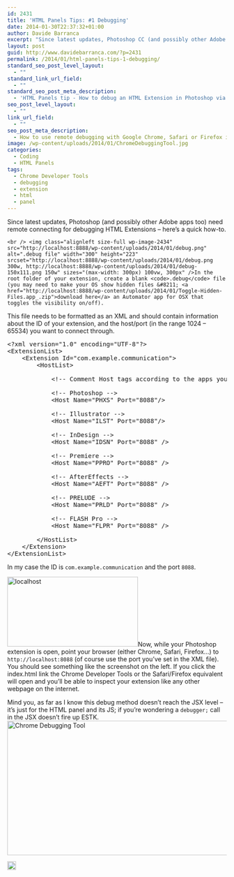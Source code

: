 ```yaml
---
id: 2431
title: 'HTML Panels Tips: #1 Debugging'
date: 2014-01-30T22:37:32+01:00
author: Davide Barranca
excerpt: "Since latest updates, Photoshop CC (and possibly other Adobe apps too) need remote connecting for debugging - here's a quick how-to."
layout: post
guid: http://www.davidebarranca.com/?p=2431
permalink: /2014/01/html-panels-tips-1-debugging/
standard_seo_post_level_layout:
  - ""
standard_link_url_field:
  - ""
standard_seo_post_meta_description:
  - 'HTML Panels tip - How to debug an HTML Extension in Photoshop via remote connection with the Chrome Developer Tools'
seo_post_level_layout:
  - ""
link_url_field:
  - ""
seo_post_meta_description:
  - How to use remote debugging with Google Chrome, Safari or Firefox in Creative Cloud apps
image: /wp-content/uploads/2014/01/ChromeDebuggingTool.jpg
categories:
  - Coding
  - HTML Panels
tags:
  - Chrome Developer Tools
  - debugging
  - extension
  - html
  - panel
---
```

<div class="pf-content">
  <p>
    Since latest updates, Photoshop (and possibly other Adobe apps too) need remote connecting for debugging HTML Extensions &#8211; here&#8217;s a quick how-to.<br /> <!--more-->
    
    <br /> <img class="alignleft size-full wp-image-2434" src="http://localhost:8888/wp-content/uploads/2014/01/debug.png" alt=".debug file" width="300" height="223" srcset="http://localhost:8888/wp-content/uploads/2014/01/debug.png 300w, http://localhost:8888/wp-content/uploads/2014/01/debug-150x111.png 150w" sizes="(max-width: 300px) 100vw, 300px" />In the root folder of your extension, create a blank <code>.debug</code> file (you may need to make your OS show hidden files &#8211; <a href="http://localhost:8888/wp-content/uploads/2014/01/Toggle-Hidden-Files.app_.zip">download here</a> an Automator app for OSX that toggles the visibility on/off).
  </p>
  
  <p>
    This file needs to be formatted as an XML and should contain information about the ID of your extension, and the host/port (in the range 1024 &#8211; 65534) you want to connect through.
  </p>
  
  <pre class="lang:xhtml mark:3,5 decode:true crayon-selected">&lt;?xml version="1.0" encoding="UTF-8"?&gt; 
&lt;ExtensionList&gt;
    &lt;Extension Id="com.example.communication"&gt;
        &lt;HostList&gt;
           
            &lt;!-- Comment Host tags according to the apps you want your panel to support --&gt;
            
            &lt;!-- Photoshop --&gt;
            &lt;Host Name="PHXS" Port="8088"/&gt;
            
            &lt;!-- Illustrator --&gt;
            &lt;Host Name="ILST" Port="8088"/&gt;

            &lt;!-- InDesign --&gt;
            &lt;Host Name="IDSN" Port="8088" /&gt;
            
            &lt;!-- Premiere --&gt;
            &lt;Host Name="PPRO" Port="8088" /&gt;
            
            &lt;!-- AfterEffects --&gt;
            &lt;Host Name="AEFT" Port="8088" /&gt;
            
            &lt;!-- PRELUDE --&gt;
            &lt;Host Name="PRLD" Port="8088" /&gt;
            
            &lt;!-- FLASH Pro --&gt;
            &lt;Host Name="FLPR" Port="8088" /&gt;
                        
        &lt;/HostList&gt;
    &lt;/Extension&gt;
&lt;/ExtensionList&gt;</pre>
  
  <p>
    In my case the ID is <code>com.example.communication</code> and the port <code>8088</code>.
  </p>
  
  <p>
    <img class="alignleft size-medium wp-image-2438" src="http://localhost:8888/wp-content/uploads/2014/01/localhost-300x160.png" alt="localhost" width="300" height="160" srcset="http://localhost:8888/wp-content/uploads/2014/01/localhost-300x160.png 300w, http://localhost:8888/wp-content/uploads/2014/01/localhost-150x80.png 150w, http://localhost:8888/wp-content/uploads/2014/01/localhost.png 314w" sizes="(max-width: 300px) 100vw, 300px" />Now, while your Photoshop extension is open, point your browser (either Chrome, Safari, Firefox&#8230;) to <code>http://localhost:8088</code> (of course use the port you&#8217;ve set in the XML file). You should see something like the screenshot on the left. If you click the index.html link the Chrome Developer Tools or the Safari/Firefox equivalent will open and you&#8217;ll be able to inspect your extension like any other webpage on the internet.
  </p>
  
  <p>
    Mind you, as far as I know this debug method doesn&#8217;t reach the JSX level &#8211; it&#8217;s just for the HTML panel and its JS; if you&#8217;re wondering a <code>debugger;</code> call in the JSX doesn&#8217;t fire up ESTK.<br /> <img class="aligncenter size-full wp-image-2440" src="http://localhost:8888/wp-content/uploads/2014/01/ChromeDebuggingTool.jpg" alt="Chrome Debugging Tool" width="570" height="308" srcset="http://localhost:8888/wp-content/uploads/2014/01/ChromeDebuggingTool.jpg 570w, http://localhost:8888/wp-content/uploads/2014/01/ChromeDebuggingTool-150x81.jpg 150w, http://localhost:8888/wp-content/uploads/2014/01/ChromeDebuggingTool-300x162.jpg 300w" sizes="(max-width: 570px) 100vw, 570px" />
  </p>
</div>

<!-- Share-Widget Button BEGIN --><a href="javascript:void(0);" myshare\_id="mys\_shareit" myshare\_url="http://localhost:8888/2014/01/html-panels-tips-1-debugging/" myshare\_title="HTML Panels Tips: #1 Debugging" rel="nofollow" onclick=" return false;" style="text-decoration:none; color:#000000; font-size:11px; line-height:20px;"> 

<img src="http://localhost:8888/wp-content/plugins/share-widget/img/share-button-white-small.png" height="20" alt="Share" style="border:0" /> </a> <!-- Share-Widget Button END -->